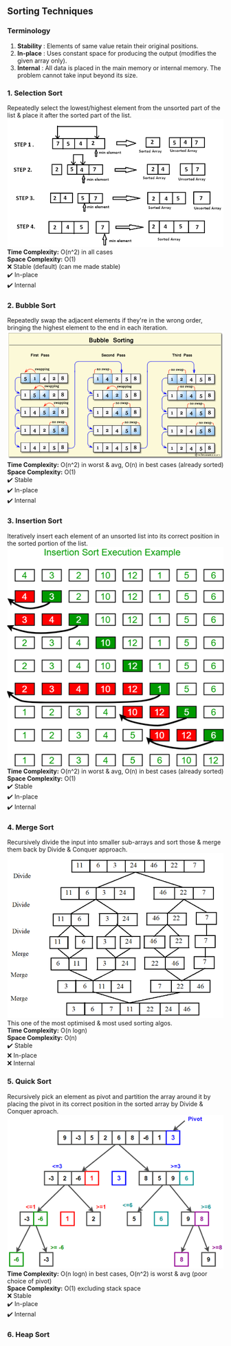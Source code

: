 ## Sorting Techniques
### Terminology
1. **Stability** : Elements of same value retain their original positions.  
2. **In-place** : Uses constant space for producing the output (modifies the given array only).  
3. **Internal** : All data is placed in the main memory or internal memory. The problem cannot take input beyond its size.

### 1. Selection Sort
Repeatedly select the lowest/highest element from the unsorted part of the list & place it after the sorted part of the list.  
![Selection Sort](images/selectionsort.png)  
**Time Complexity:** O(n^2) in all cases  
**Space Complexity:** O(1)  
❌ Stable (default) (can me made stable)  
✔️ In-place  
✔️ Internal

### 2. Bubble Sort
Repeatedly swap the adjacent elements if they're in the wrong order, bringing the highest element to the end in each iteration.  
![Bubble Sort](images/bubblesort.png)  
**Time Complexity:** O(n^2) in worst & avg, O(n) in best cases (already sorted)  
**Space Complexity:** O(1)  
✔️ Stable  
✔️ In-place  
✔️ Internal

### 3. Insertion Sort
Iteratively insert each element of an unsorted list into its correct position in the sorted portion of the list.        
![Insertion Sort](images/insertionsort.png)  
**Time Complexity:** O(n^2) in worst & avg, O(n) in best cases (already sorted)  
**Space Complexity:** O(1)  
✔️ Stable  
✔️ In-place  
✔️ Internal

### 4. Merge Sort
Recursively divide the input into smaller sub-arrays and sort those & merge them back by Divide & Conquer approach.  
![Merge Sort](images/mergesort.png)  
This one of the most optimised & most used sorting algos.  
**Time Complexity:** O(n logn)  
**Space Complexity:** O(n)  
✔️ Stable  
❌ In-place  
❌ Internal

### 5. Quick Sort
Recursively pick an element as pivot and partition the array around it by placing the pivot in its correct position in the sorted array by Divide & Conquer aproach.    
![Quick Sort](images/quicksort.png)   
**Time Complexity:** O(n logn) in best cases, O(n^2) is worst & avg (poor choice of pivot)   
**Space Complexity:** O(1) excluding stack space  
❌ Stable  
✔️ In-place  
✔️ Internal  

### 6. Heap Sort

